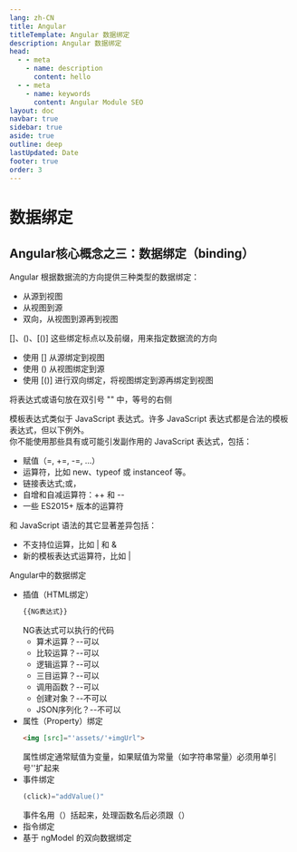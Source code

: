 ```yaml
---
lang: zh-CN
title: Angular
titleTemplate: Angular 数据绑定
description: Angular 数据绑定
head:
  - - meta
    - name: description
      content: hello
  - - meta
    - name: keywords
      content: Angular Module SEO
layout: doc
navbar: true
sidebar: true
aside: true
outline: deep
lastUpdated: Date
footer: true
order: 3
---
```

# 数据绑定

## Angular核心概念之三：数据绑定（binding）

Angular 根据数据流的方向提供三种类型的数据绑定：
* 从源到视图
* 从视图到源
* 双向，从视图到源再到视图

[]、()、[()] 这些绑定标点以及前缀，用来指定数据流的方向
* 使用 [] 从源绑定到视图
* 使用 () 从视图绑定到源
* 使用 [()] 进行双向绑定，将视图绑定到源再绑定到视图

将表达式或语句放在双引号 "" 中，等号的右侧

模板表达式类似于 JavaScript 表达式。许多 JavaScript 表达式都是合法的模板表达式，但以下例外。<br>
你不能使用那些具有或可能引发副作用的 JavaScript 表达式，包括：
* 赋值（=, +=, -=, ...）
* 运算符，比如 new、typeof 或 instanceof 等。
* 链接表达式;或，
* 自增和自减运算符：++ 和 --
* 一些 ES2015+ 版本的运算符

和 JavaScript 语法的其它显著差异包括：
* 不支持位运算，比如 | 和 &
* 新的模板表达式运算符，比如 |

Angular中的数据绑定
* 插值（HTML绑定）
  ```typescript
  {{NG表达式}}
  ```
  NG表达式可以执行的代码
  * 算术运算？--可以
  * 比较运算？--可以
  * 逻辑运算？--可以
  * 三目运算？--可以
  * 调用函数？--可以
  * 创建对象？--不可以
  * JSON序列化？--不可以
* 属性（Property）绑定
  ```html
  <img [src]="'assets/'+imgUrl">
  ```
  属性绑定通常赋值为变量，如果赋值为常量（如字符串常量）必须用单引号''扩起来
* 事件绑定
  ```typescript
  (click)="addValue()"
  ```
  事件名用（）括起来，处理函数名后必须跟（）
* 指令绑定
* 基于 ngModel 的双向数据绑定